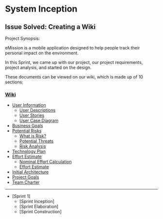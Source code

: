 # System Inception
## Issue Solved: Creating a Wiki

Project Synopsis: 

eMission is a mobile application designed to help people track their personal impact on the environment.

In this Sprint, we came up with our project, our project requirements, project analysis, and started on the design.

These documents can be viewed on our wiki, which is made up of 10 sections:
### [Wiki](https://github.com/Developer-DUCS/eMission/wiki)
- [User Information](https://github.com/Developer-DUCS/eMission/wiki/User-Information)
    - [User Descriptions](https://github.com/Developer-DUCS/eMission/wiki/User-Information#user-descriptions)
    - [User Stories](https://github.com/Developer-DUCS/eMission/wiki/User-Information#user-stories)
    - [User Case Diagram](https://github.com/Developer-DUCS/eMission/wiki/User-Information#user-case-diagram)
- [Business Goals](https://github.com/Developer-DUCS/eMission/wiki/Business-Goals)
- [Potential Risks](https://github.com/Developer-DUCS/eMission/wiki/Potential-Risks)
    - [What is Risk?](https://github.com/Developer-DUCS/eMission/wiki/Potential-Risks#what-is-risk)
    - [Potential Threats](https://github.com/Developer-DUCS/eMission/wiki/Potential-Risks#potential-threats)
    - [Risk Analysis](https://github.com/Developer-DUCS/eMission/wiki/Potential-Risks#risk-analysis)
- [Technology Plan](https://github.com/Developer-DUCS/eMission/wiki/Technology-Plan)
- [Effort Estimate](https://github.com/Developer-DUCS/eMission/wiki/Effort-Estimate)
    - [Nominal Effort Calculation](https://github.com/Developer-DUCS/eMission/wiki/Effort-Estimate#nominal-effort-calculation)
    - [Effort Estimate](https://github.com/Developer-DUCS/eMission/wiki/Effort-Estimate#effort-estimate)
- [Initial Architecture](https://github.com/Developer-DUCS/eMission/wiki/Initial-Architecture)
- [Project Goals](https://github.com/Developer-DUCS/eMission/wiki/Project-Goals)
- [Team Charter](https://github.com/Developer-DUCS/eMission/wiki/Team-Charter)

---
- [Sprint 1]
    - [Sprint Inception]
    - [Sprint Elaboration]
    - [Sprint Construction]

